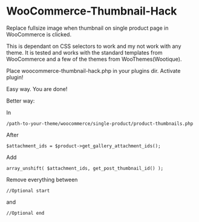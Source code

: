 WooCommerce-Thumbnail-Hack
==========================

Replace fullsize image when thumbnail on single product page in WooCommerce is clicked.

This is dependant on CSS selectors to work and my not work with any theme. It is tested and works with the standard templates from WooCommerce and a few of the themes from WooThemes(Wootique).

Place woocommerce-thumbnail-hack.php in your plugins dir. Activate plugin!

Easy way. You are done!

Better way:

In 

    /path-to-your-theme/woocommerce/single-product/product-thumbnails.php

After

    $attachment_ids = $product->get_gallery_attachment_ids();

Add

    array_unshift( $attachment_ids, get_post_thumbnail_id() );
    
Remove everything between

    //Optional start
    
and

    //Optional end
    
